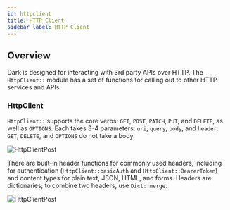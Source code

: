 ```yaml
---
id: httpclient
title: HTTP Client
sidebar_label: HTTP Client
---
```


## Overview

Dark is designed for interacting with 3rd party APIs over HTTP. The
`HttpClient::` module has a set of functions for calling out to other HTTP
services and APIs.

### HttpClient

`HttpClient::` supports the core verbs: `GET`, `POST`, `PATCH`, `PUT`, and
`DELETE`, as well as `OPTIONS`. Each takes 3-4 parameters: `uri`, `query`,
`body`, and `header`. `GET`, `DELETE`, and `OPTIONS` do not take a body.

![HttpClientPost](assets/httpclient/httpclientpost.png)

There are built-in header functions for commonly used headers, including for
authentication (`HttpClient::basicAuth` and `HttpClient::BearerToken`) and
content types for plain text, JSON, HTML, and forms. Headers are dictionaries;
to combine two headers, use `Dict::merge`.

![HttpClientPost](assets/httpclient/header.png)
